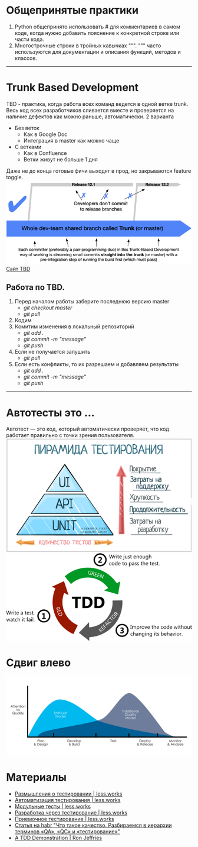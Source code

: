 # Общепринятые практики
1. Python общепринято использовать # для комментариев в самом коде, когда нужно добавить пояснение к конкретной строке или части кода.
2. Многострочные строки в тройных кавычках  """. """ часто используются для документации и описания функций, методов и классов.



---
# Trunk Based Development
TBD - практика, когда работа всех команд ведется в одной ветке trunk. Весь код всех разработчиков сливается вместе и проверяется на наличие дефектов как можно раньше, автоматически.
2 варианта
* Без веток
  * Как в Google Doc
  * Интеграция в master как можно чаще
* С ветками
  * Как в Confluence
  * Ветки живут не больше 1 дня

Даже не до конца готовые фичи выходят в прод, но закрываются feature toggle.
![height:450px](Images/TBD.png)
[Сайт TBD](https://trunkbaseddevelopment.com)


## Работа по TBD.
1. Перед началом работы заберите последнюю версию master
    * *git checkout master*
    * *git pull*
1. Кодим
1. Комитим изменения в локальный репозиторий
    * *git add .*
    * *git commit -m "message"*
    * *git push*
4. Если не получается запушить 
    * *git pull*
5. Если есть конфликты, то их разрешаем и добавляем результаты
    * *git add .*
    * *git commit -m "message"*
    * *git push*
---



# Автотесты это ...
Автотест — это код, который автоматически проверяет, что код работает правильно с точки зрения пользователя.
![bg height:85%](Images/Testing%20pyramid.png)
![bg width:90%](Images/TDD.png)

# Сдвиг влево
![width:90%](Images/Shift%20left.png)
# Материалы
* [Размышления о тестировании | less.works](https://less.works/ru/less/technical-excellence/thinking-about-testing)
* [Автоматизация тестирования | less.works](https://less.works/ru/less/technical-excellence/test-automation)
* [Модульные тесты | less.works](https://less.works/ru/less/technical-excellence/unit-testing)
* [Разработка через тестирование | less.works](https://less.works/ru/less/technical-excellence/test-driven-development)
* [Приемочное тестирование | less.works](https://less.works/ru/less/technical-excellence/acceptance-testing)
* [Статья на habr "Что такое качество. Разбираемся в иерархии терминов «QA», «QC» и «тестирование»"](https://habr.com/ru/company/rostelecom/blog/647963/)
* [A TDD Demonstration | Ron Jeffries](https://ronjeffries.com/articles/020-01ff/tdd-in-lua/)